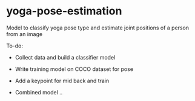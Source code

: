 # yoga-pose-estimation
Model to classify yoga pose type and estimate joint positions of a person from an image

To-do:
- Collect data and build a classifier model
- Write training model on COCO dataset for pose
- Add a keypoint for mid back and train

- Combined model ..

